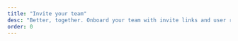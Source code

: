 ```yaml
---
title: "Invite your team"
desc: "Better, together. Onboard your team with invite links and user role scopes."
order: 0
---
```

<svg
    width="24"
    height="24"
    viewBox="0 0 24 24"
    fill="none"
    stroke-width="2"
    stroke-linecap="round"
    stroke-linejoin="round"
    class="feather feather-users stroke-green-1"
    ><path d="M17 21v-2a4 4 0 0 0-4-4H5a4 4 0 0 0-4 4v2"></path><circle
        cx="9"
        cy="7"
        r="4"></circle><path
        d="M23 21v-2a4 4 0 0 0-3-3.87m-4-12a4 4 0 0 1 0 7.75"></path>
</svg>